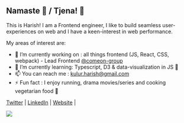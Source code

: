 

## Namaste 🙏 / Tjena! 👋

This is Harish! I am a Frontend engineer, I like to build seamless user-experiences on web  and I have a keen-interest in web performance.

My areas of interest are:

- 🔭 I’m currently working on : all things frontend (JS, React, CSS, webpack) - Lead Frontend [@comeon-group](https://wearecomeon.com/)
- 🌱 I’m currently learning: Typescript, D3 & data-visualization in JS 💚
- 📫 You can reach me : kulur.harish@gmail.com
- ⚡ Fun fact : I enjoy running, drama movies/series and cooking vegetarian food 🌱

 [Twitter](https://twitter.com/hkulur) | 
 [LinkedIn](https://linkedin.com/in/harishkulur) | 
 [Website](https://hkulur.com) | 

![](https://img.shields.io/github/followers/hkulur?label=follow&logo=github&style=flat-square)
